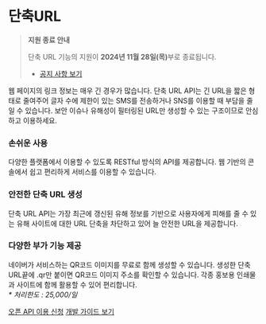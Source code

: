 # 단축URL

> **지원 종료 안내**
>
> 단축 URL 기능의 지원이 **2024년 11월 28일(목)**<!-- -->부로 종료됩니다.
> 
> - [공지 사항 보기](https://developers.naver.com/notice/article/17062)

<html lang="ko">
<head>
    <title>NAVER Developers - 단축URL API 소개</title>
</head>
<body>
<div class="con">
    <p class="p_desc">웹 페이지의 링크 정보는 매우 긴 경우가 많습니다. 단축 URL API는 긴 URL을 짧은 형태로 줄여주어 글자 수에 제한이 있는 SMS를 전송하거나 SNS를 이용할 때 부담을 줄일 수 있습니다. 보안 이슈나 유해성이 필터링된 URL만 생성할 수 있는 구조이므로 안심하고 이용하세요.</p>
    <div class="cont_intro shorturl shorturl1">
        <h3 class="h_sub">손쉬운 사용</h3>
        <p class="p_desc">다양한 플랫폼에서 이용할 수 있도록 RESTful 방식의 API를 제공합니다. 웹 기반의 콘솔에서 쉽고 편리하게 서비스를 이용할 수 있습니다.</p>
    </div>
    <div class="cont_intro shorturl shorturl2">
        <h3 class="h_sub">안전한 단축 URL 생성</h3>
        <p class="p_desc">단축 URL API는 가장 최근에 갱신된 유해 정보를 기반으로 사용자에게 피해를 줄 수 있는 유해 사이트에 대한 URL 단축을 차단하고 있어 늘 안전한 URL을 제공합니다.</p>
    </div>
    <div class="cont_intro shorturl shorturl3">
        <h3 class="h_sub">다양한 부가 기능 제공</h3>
        <p class="p_desc">네이버가 서비스하는 QR코드 이미지를 무료로 함께 생성할 수 있습니다. 생성한 단축 URL끝에 .qr만 붙이면 QR코드 이미지 주소를 확인할 수 있습니다. 각종 홍보용 인쇄물과 사이트에 함께 활용할 수 있어 편리합니다.<br>
            <em class="color_p3">* 처리한도 : 25,000/일</em>
        </p>
    </div>
    <div class="buttons buttons_center">
        <a class="btn_b_hi" href="https://developers.naver.com/apps/#/register?defaultScope=shorturl">오픈 API 이용 신청</a>
        <a class="btn_b_hi" href="https://developers.naver.com/docs/utils/shortenurl/">개발 가이드 보기</a>
    </div>
</div>
</body>
</html>